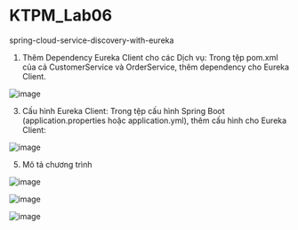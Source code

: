 # KTPM_Lab06
spring-cloud-service-discovery-with-eureka

1. Thêm Dependency Eureka Client cho các Dịch vụ:
Trong tệp pom.xml của cả CustomerService và OrderService, thêm dependency cho Eureka Client.

![image](https://github.com/yw07761/KTPM_Lab06/assets/89188722/85b04f02-8536-448c-9d36-e80feba6299e)

3. Cấu hình Eureka Client:
Trong tệp cấu hình Spring Boot (application.properties hoặc application.yml), thêm cấu hình cho Eureka Client:

![image](https://github.com/yw07761/KTPM_Lab06/assets/89188722/bd37b5d0-8a68-4efd-a6d1-80f3a3af863b)

5. Mô tả chương trình
   
![image](https://github.com/yw07761/KTPM_Lab06/assets/89188722/99932b20-950f-44e4-91d0-010024293f38)


![image](https://github.com/yw07761/KTPM_Lab06/assets/89188722/e6c9502c-e9d1-49bc-b224-a1d9c1997c97)


![image](https://github.com/yw07761/KTPM_Lab06/assets/89188722/adbb694a-1ce2-4339-b97a-1973ac10151e)

